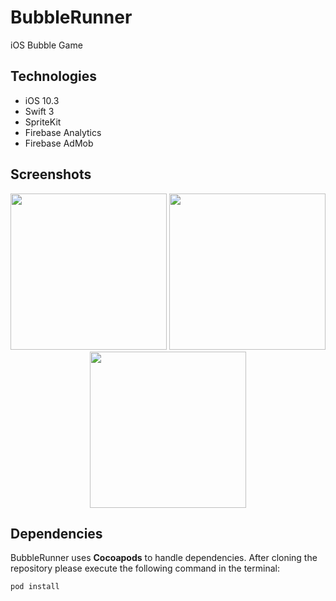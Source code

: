 # BubbleRunner

iOS Bubble Game

## Technologies

- iOS 10.3
- Swift 3
- SpriteKit
- Firebase Analytics
- Firebase AdMob

## Screenshots

<p align="center">
  <img src="https://github.com/jolucama/BubbleRunner/blob/master/BubbleRunner/Assets/Screenshot/startView.png" width="250"/>
  <img src="https://github.com/jolucama/BubbleRunner/blob/master/BubbleRunner/Assets/Screenshot/SceneView.png" width="250"/>
  <img src="https://github.com/jolucama/BubbleRunner/blob/master/BubbleRunner/Assets/Screenshot/GameOver.png" width="250"/>
</p>

## Dependencies

BubbleRunner uses **Cocoapods** to handle dependencies. After cloning the repository please execute the following command in the terminal:

```bash
pod install
```
